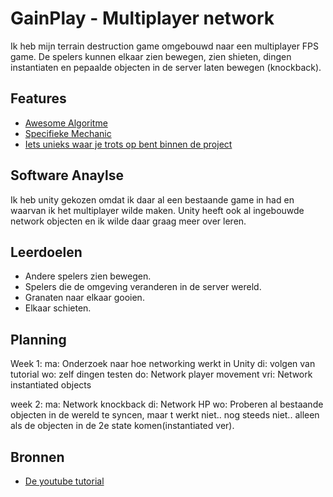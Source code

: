 # GainPlay - Multiplayer network

Ik heb mijn terrain destruction game omgebouwd naar een multiplayer FPS game.
De spelers kunnen elkaar zien bewegen, zien shieten, dingen instantiaten 
en pepaalde objecten in de server laten bewegen (knockback).

## Features

- [Awesome Algoritme](link)
- [Specifieke Mechanic](link)
- [Iets unieks waar je trots op bent binnen de project](link)

## Software Anaylse 
Ik heb unity gekozen omdat ik daar al een bestaande game in had
en waarvan ik het multiplayer wilde maken.
Unity heeft ook al ingebouwde network objecten en ik wilde daar graag meer over leren.

## Leerdoelen 
- Andere spelers zien bewegen.
- Spelers die de omgeving veranderen in de server wereld.
- Granaten naar elkaar gooien.
- Elkaar schieten.

## Planning

Week 1:
ma: Onderzoek naar hoe networking werkt in Unity
di: volgen van tutorial
wo: zelf dingen testen
do: Network player movement
vri: Network instantiated objects

week 2:
ma: Network knockback
di: Network HP
wo: Proberen al bestaande objecten in de wereld te syncen, maar t werkt niet..
    nog steeds niet.. alleen als de objecten in de 2e state komen(instantiated ver).

## Bronnen

- [De youtube tutorial](https://www.youtube.com/watch?v=V6wEvT6G92M)
